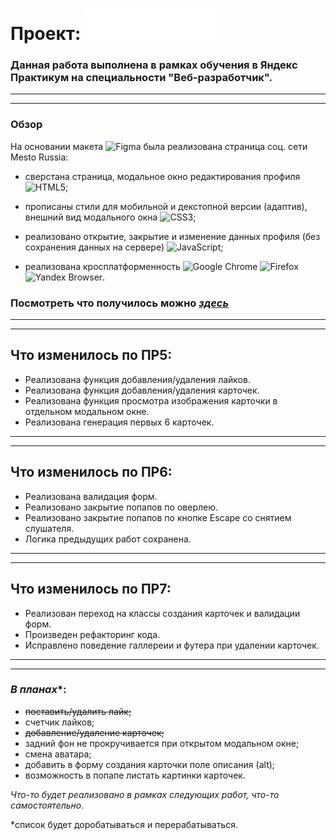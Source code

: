 # Проект: ![Место](./images/logo.svg)

### Данная работа выполнена в рамках обучения в **Яндекс Практикум** на специальности **"Веб-разработчик"**.
---
---

### Обзор

На основании макета  ![Figma](https://img.shields.io/badge/figma-%23F24E1E.svg?style=for-the-badge&logo=figma&logoColor=white) была реализована страница соц. сети Mesto Russia:

* сверстана страница, модальное окно редактирования профиля ![HTML5](https://img.shields.io/badge/html5-%23E34F26.svg?style=for-the-badge&logo=html5&logoColor=white);

* прописаны стили для мобильной и декстопной версии (адаптив), внешний вид модального окна  ![CSS3](https://img.shields.io/badge/css3-%231572B6.svg?style=for-the-badge&logo=css3&logoColor=white);

* реализовано открытие, закрытие и изменение данных профиля (без сохранения данных на сервере) ![JavaScript](https://img.shields.io/badge/javascript-%23323330.svg?style=for-the-badge&logo=javascript&logoColor=%23F7DF1E);

* реализована кросплатформенность
![Google Chrome](https://img.shields.io/badge/Google%20Chrome-4285F4?style=for-the-badge&logo=GoogleChrome&logoColor=white)
![Firefox](https://img.shields.io/badge/Firefox-FF7139?style=for-the-badge&logo=Firefox-Browser&logoColor=white)
![Yandex Browser](https://i.postimg.cc/7LMSdpTM/YAndeks-Brauzer-02.png).

### **Посмотреть что получилось можно [*здесь*](https://mesto.valerkamade.ru/)**

---
---
## Что изменилось по ПР5:
* Реализована функция добавления/удаления лайков.
* Реализована функция добавления/удаления карточек.
* Реализована функция просмотра изображения карточки в отдельном модальном окне.
* Реализована генерация первых 6 карточек.
---
---

## Что изменилось по ПР6:
* Реализована валидация форм.
* Реализовано закрытие попапов по оверлею.
* Реализовано закрытие попапов по кнопке Escape со снятием слушателя.
* Логика предыдущих работ сохранена.
---
---

## Что изменилось по ПР7:
* Реализован переход на классы создания карточек и валидации форм.
* Произведен рефакторинг кода.
* Исправлено поведение галлереии и футера при удалении карточек. 
---
---

### *В планах**:
* ~~поставить/удалить лайк;~~
* счетчик лайков;
* ~~добавление/удаление карточек;~~
* задний фон не прокручивается при открытом модальном окне;
* смена аватара;
* добавить в форму создания карточки поле описания (alt);
* возможность в попапе листать картинки карточек.

*Что-то будет реализовано в рамках следующих работ, что-то самостоятельно.*

*список будет доробатываться и перерабатываться.

